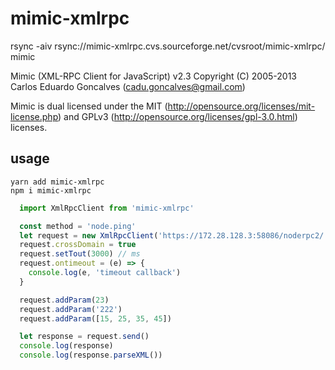 # mimic-xmlrpc
rsync -aiv rsync://mimic-xmlrpc.cvs.sourceforge.net/cvsroot/mimic-xmlrpc/ mimic


Mimic (XML-RPC Client for JavaScript) v2.3 
Copyright (C) 2005-2013 Carlos Eduardo Goncalves (cadu.goncalves@gmail.com)

Mimic is dual licensed under the MIT (http://opensource.org/licenses/mit-license.php) 
and GPLv3 (http://opensource.org/licenses/gpl-3.0.html) licenses.

## usage

```
yarn add mimic-xmlrpc
npm i mimic-xmlrpc
```

```javascript
  import XmlRpcClient from 'mimic-xmlrpc'

  const method = 'node.ping'
  let request = new XmlRpcClient('https://172.28.128.3:58086/noderpc2/', method)
  request.crossDomain = true
  request.setTout(3000) // ms
  request.ontimeout = (e) => {
    console.log(e, 'timeout callback')
  }

  request.addParam(23)
  request.addParam('222')
  request.addParam([15, 25, 35, 45])

  let response = request.send()
  console.log(response)
  console.log(response.parseXML())
```
